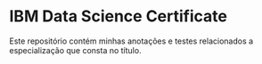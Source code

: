 # IBM Data Science Certificate

Este repositório contém minhas anotações e testes relacionados a especialização que consta no título.
